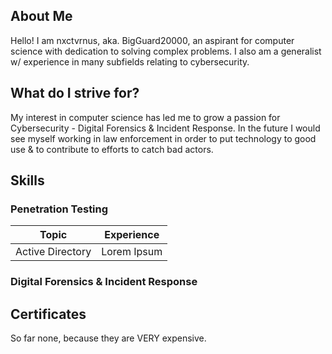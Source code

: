 ## About Me

Hello! I am nxctvrnus, aka. BigGuard20000, an aspirant for computer science with dedication to solving complex problems. I also am a generalist w/ experience in many subfields relating to cybersecurity.

## What do I strive for?

My interest in computer science has led me to grow a passion for Cybersecurity - Digital Forensics & Incident Response. In the future I would see myself working in law enforcement in order to put technology to good use & to contribute to efforts to catch bad actors.

## Skills
### Penetration Testing
| Topic      | Experience |
| ----------- | ----------- |
| Active Directory      |  Lorem Ipsum       |

### Digital Forensics & Incident Response

## Certificates
So far none, because they are VERY expensive.
